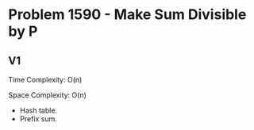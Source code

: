 # Problem 1590 - Make Sum Divisible by P

## V1

Time Complexity: O(n)

Space Complexity: O(n)

- Hash table.
- Prefix sum.
